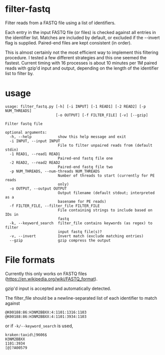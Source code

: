 # filter-fastq
Filter reads from a FASTQ file using a list of identifiers.

Each entry in the input FASTQ file (or files) is checked against all entries in the identifier list. Matches are included by default, or excluded if the --invert flag is supplied. Paired-end files are kept consistent (in order).

This is almost certainly not the most efficient way to implement this filtering procedure. I tested a few different strategies and this one seemed the fastest. Current timing with 16 processes is about 10 minutes per 1M paired reads with gzip'd input and output, depending on the length of the identifier list to filter by.

# usage 

```
usage: filter_fastq.py [-h] [-i INPUT] [-1 READ1] [-2 READ2] [-p NUM_THREADS]
                       [-o OUTPUT] [-f FILTER_FILE] [-v] [--gzip]

Filter fastq file

optional arguments:
  -h, --help            show this help message and exit
  -i INPUT, --input INPUT
                        File to filter unpaired reads from (default stdin)
  -1 READ1, --read1 READ1
                        Paired-end fastq file one
  -2 READ2, --read2 READ2
                        Paired-end fastq file two
  -p NUM_THREADS, --num-threads NUM_THREADS
                        Number of threads to start (currently for PE reads
                        only)
  -o OUTPUT, --output OUTPUT
                        Output filename (default stdout; interpreted as a
                        basename for PE reads)
  -f FILTER_FILE, --filter_file FILTER_FILE
                        File containing strings to include based on IDs in
                        fastq
  -k, --keyword_search  filter_file contains keywords (as regex) to filter 
                        input fastq file(s)?
  -v, --invert          Invert match (exclude matching entries)
  --gzip                gzip compress the output
```
# File formats

Currently this only works on FASTQ files (https://en.wikipedia.org/wiki/FASTQ_format).

gzip'd input is accepted and automatically detected.

The filter_file should be a newline-separated list of each identifier to match against

```
@K00188:86:H3NM2BBXX:4:1101:1316:1103
@K00188:86:H3NM2BBXX:4:1101:3934:1103
```

or if `-k/--keyword_search` is used,

```
kraken:taxid\|9606$
H3NM2BBXX
1101:3934
[@]?A00579
```
